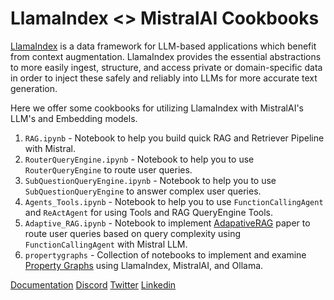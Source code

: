 # LlamaIndex <> MistralAI Cookbooks

[LlamaIndex](https://github.com/run-llama/llama_index) is a data framework for LLM-based applications which benefit from context augmentation. LlamaIndex provides the essential abstractions to more easily ingest, structure, and access private or domain-specific data in order to inject these safely and reliably into LLMs for more accurate text generation. 

Here we offer some cookbooks for utilizing LlamaIndex with MistralAI's LLM's and Embedding models.

1. `RAG.ipynb` - Notebook to help you build quick RAG and Retriever Pipeline with Mistral.
2. `RouterQueryEngine.ipynb` - Notebook to help you to use `RouterQueryEngine` to route user queries.
3. `SubQuestionQueryEngine.ipynb` - Notebook to help you to use `SubQuestionQueryEngine` to answer complex user queries.
4. `Agents_Tools.ipynb` - Notebook to help you to use `FunctionCallingAgent` and `ReActAgent` for using Tools and RAG QueryEngine Tools.
5. `Adaptive_RAG.ipynb` - Notebook to implement [AdapativeRAG](https://arxiv.org/abs/2403.14403) paper to route user queries based on query complexity using `FunctionCallingAgent` with Mistral LLM.
6. `propertygraphs` - Collection of notebooks to implement and examine [Property Graphs](https://docs.llamaindex.ai/en/latest/examples/property_graph/property_graph_basic/) using LlamaIndex, MistralAI, and Ollama.

[Documentation](https://docs.llamaindex.ai/en/stable/)
[Discord](https://discord.gg/dGcwcsnxhU)
[Twitter](https://twitter.com/llama_index)
[Linkedin](https://www.linkedin.com/company/llamaindex/)